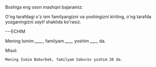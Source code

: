 Boshiga eng oson mashqni bajaramiz: 

O'ng tarafdagi [](redaktorda) o'z ism familyangizni va yoshingizni kiriting, o'ng tarafda yozganingizni *sayt!* shaklida ko'rasiz.

---ECHIM

Mening Ismim *____*, familyam *____* yoshim *____* da.

Misol:

```html
Mening Ismim Boburbek, familyam Saburov yoshim 20 da.
```



